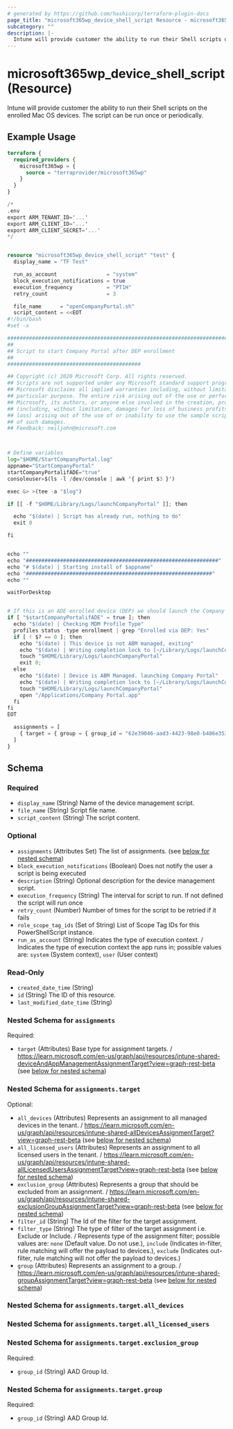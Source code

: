 ```yaml
---
# generated by https://github.com/hashicorp/terraform-plugin-docs
page_title: "microsoft365wp_device_shell_script Resource - microsoft365wp"
subcategory: ""
description: |-
  Intune will provide customer the ability to run their Shell scripts on the enrolled Mac OS devices. The script can be run once or periodically.
---
```


# microsoft365wp_device_shell_script (Resource)

Intune will provide customer the ability to run their Shell scripts on the enrolled Mac OS devices. The script can be run once or periodically.

## Example Usage

```terraform
terraform {
  required_providers {
    microsoft365wp = {
      source = "terraprovider/microsoft365wp"
    }
  }
}

/*
.env
export ARM_TENANT_ID='...'
export ARM_CLIENT_ID='...'
export ARM_CLIENT_SECRET='...'
*/


resource "microsoft365wp_device_shell_script" "test" {
  display_name = "TF Test"

  run_as_account                = "system"
  block_execution_notifications = true
  execution_frequency           = "PT1H"
  retry_count                   = 3

  file_name      = "openCompanyPortal.sh"
  script_content = <<EOT
#!/bin/bash
#set -x

############################################################################################
##
## Script to start Company Portal after DEP enrollment
##
###########################################

## Copyright (c) 2020 Microsoft Corp. All rights reserved.
## Scripts are not supported under any Microsoft standard support program or service. The scripts are provided AS IS without warranty of any kind.
## Microsoft disclaims all implied warranties including, without limitation, any implied warranties of merchantability or of fitness for a
## particular purpose. The entire risk arising out of the use or performance of the scripts and documentation remains with you. In no event shall
## Microsoft, its authors, or anyone else involved in the creation, production, or delivery of the scripts be liable for any damages whatsoever
## (including, without limitation, damages for loss of business profits, business interruption, loss of business information, or other pecuniary
## loss) arising out of the use of or inability to use the sample scripts or documentation, even if Microsoft has been advised of the possibility
## of such damages.
## Feedback: neiljohn@microsoft.com



# Define variables
log="$HOME/StartCompanyPortal.log"
appname="StartCompanyPortal"
startCompanyPortalifADE="true"
consoleuser=$(ls -l /dev/console | awk '{ print $3 }')

exec &> >(tee -a "$log")

if [[ -f "$HOME/Library/Logs/launchCompanyPortal" ]]; then

  echo "$(date) | Script has already run, nothing to do"
  exit 0

fi


echo ""
echo "##############################################################"
echo "# $(date) | Starting install of $appname"
echo "############################################################"
echo ""

waitForDesktop


# If this is an ADE enrolled device (DEP) we should launch the Company Portal for the end user to complete registration
if [ "$startCompanyPortalifADE" = true ]; then
  echo "$(date) | Checking MDM Profile Type"
  profiles status -type enrollment | grep "Enrolled via DEP: Yes"
  if [ ! $? == 0 ]; then
    echo "$(date) | This device is not ABM managed, exiting"
    echo "$(date) | Writing completion lock to [~/Library/Logs/launchCompanyPortal]"
	touch "$HOME/Library/Logs/launchCompanyPortal"
	exit 0;
  else
	echo "$(date) | Device is ABM Managed. launching Company Portal"
	echo "$(date) | Writing completion lock to [~/Library/Logs/launchCompanyPortal]"
	touch "$HOME/Library/Logs/launchCompanyPortal"
	open "/Applications/Company Portal.app"
  fi
fi
EOT

  assignments = [
    { target = { group = { group_id = "62e39046-aad3-4423-98e0-b486e3538aff" } } },
  ]
}
```

<!-- schema generated by tfplugindocs -->
## Schema

### Required

- `display_name` (String) Name of the device management script.
- `file_name` (String) Script file name.
- `script_content` (String) The script content.

### Optional

- `assignments` (Attributes Set) The list of assignments. (see [below for nested schema](#nestedatt--assignments))
- `block_execution_notifications` (Boolean) Does not notify the user a script is being executed
- `description` (String) Optional description for the device management script.
- `execution_frequency` (String) The interval for script to run. If not defined the script will run once
- `retry_count` (Number) Number of times for the script to be retried if it fails
- `role_scope_tag_ids` (Set of String) List of Scope Tag IDs for this PowerShellScript instance.
- `run_as_account` (String) Indicates the type of execution context. / Indicates the type of execution context the app runs in; possible values are: `system` (System context), `user` (User context)

### Read-Only

- `created_date_time` (String)
- `id` (String) The ID of this resource.
- `last_modified_date_time` (String)

<a id="nestedatt--assignments"></a>
### Nested Schema for `assignments`

Required:

- `target` (Attributes) Base type for assignment targets. / https://learn.microsoft.com/en-us/graph/api/resources/intune-shared-deviceAndAppManagementAssignmentTarget?view=graph-rest-beta (see [below for nested schema](#nestedatt--assignments--target))

<a id="nestedatt--assignments--target"></a>
### Nested Schema for `assignments.target`

Optional:

- `all_devices` (Attributes) Represents an assignment to all managed devices in the tenant. / https://learn.microsoft.com/en-us/graph/api/resources/intune-shared-allDevicesAssignmentTarget?view=graph-rest-beta (see [below for nested schema](#nestedatt--assignments--target--all_devices))
- `all_licensed_users` (Attributes) Represents an assignment to all licensed users in the tenant. / https://learn.microsoft.com/en-us/graph/api/resources/intune-shared-allLicensedUsersAssignmentTarget?view=graph-rest-beta (see [below for nested schema](#nestedatt--assignments--target--all_licensed_users))
- `exclusion_group` (Attributes) Represents a group that should be excluded from an assignment. / https://learn.microsoft.com/en-us/graph/api/resources/intune-shared-exclusionGroupAssignmentTarget?view=graph-rest-beta (see [below for nested schema](#nestedatt--assignments--target--exclusion_group))
- `filter_id` (String) The Id of the filter for the target assignment.
- `filter_type` (String) The type of filter of the target assignment i.e. Exclude or Include. / Represents type of the assignment filter; possible values are: `none` (Default value. Do not use.), `include` (Indicates in-filter, rule matching will offer the payload to devices.), `exclude` (Indicates out-filter, rule matching will not offer the payload to devices.)
- `group` (Attributes) Represents an assignment to a group. / https://learn.microsoft.com/en-us/graph/api/resources/intune-shared-groupAssignmentTarget?view=graph-rest-beta (see [below for nested schema](#nestedatt--assignments--target--group))

<a id="nestedatt--assignments--target--all_devices"></a>
### Nested Schema for `assignments.target.all_devices`


<a id="nestedatt--assignments--target--all_licensed_users"></a>
### Nested Schema for `assignments.target.all_licensed_users`


<a id="nestedatt--assignments--target--exclusion_group"></a>
### Nested Schema for `assignments.target.exclusion_group`

Required:

- `group_id` (String) AAD Group Id.


<a id="nestedatt--assignments--target--group"></a>
### Nested Schema for `assignments.target.group`

Required:

- `group_id` (String) AAD Group Id.
